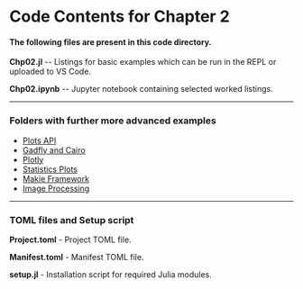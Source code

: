 # Code Contents for Chapter 2

#### The following files are present in this code directory.

**Chp02.jl** -- Listings for basic examples which can be run in the REPL or uploaded to VS Code.

**Chp02.ipynb** -- Jupyter notebook containing selected worked listings.

---

### Folders with further more advanced examples

- [Plots API](Plots-API)
- [Gadfly and Cairo](Gadfly) 
- [Plotly](Plotly)
- [Statistics Plots](StatsPlots)
- [Makie Framework](Makie)
- [Image Processing](ImageProcs)

---

### TOML files and Setup script
 
**Project.toml** - Project TOML file.

**Manifest.toml** - Manifest TOML file.

**setup.jl** - Installation script for required Julia modules.

